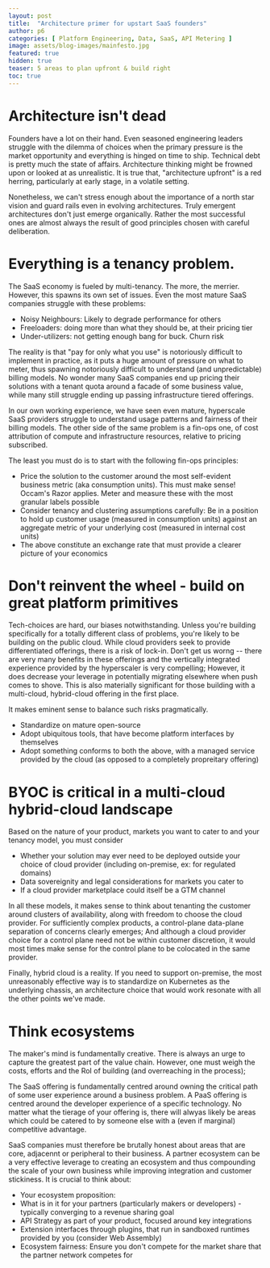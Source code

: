 ```yaml
---
layout: post
title:  "Architecture primer for upstart SaaS founders"
author: p6
categories: [ Platform Engineering, Data, SaaS, API Metering ]
image: assets/blog-images/mainfesto.jpg
featured: true
hidden: true
teaser: 5 areas to plan upfront & build right
toc: true
---
```



# Architecture isn't dead

Founders have a lot on their hand. Even seasoned engineering leaders struggle with the dilemma of choices when the primary pressure is the market opportunity and everything is hinged on time to ship. Technical debt is pretty much the state of affairs. Architecture thinking might be frowned upon or looked at as unrealistic. It is true that, "architecture upfront" is a red herring, particularly at early stage, in a volatile setting.

Nonetheless, we can't stress enough about the importance of a north star vision and guard rails even in evolving architectures. Truly emergent architectures don't just emerge organically. Rather the most successful ones are almost always the result of good principles chosen with careful deliberation.

# Everything is a tenancy problem.

The SaaS economy is fueled by multi-tenancy. The more, the merrier. However, this spawns its own set of issues. Even the most mature SaaS companies struggle with these problems:

- Noisy Neighbours: Likely to degrade performance for others
- Freeloaders: doing more than what they should be, at their pricing tier
- Under-utilizers: not getting enough bang for buck. Churn risk

The reality is that "pay for only what you use" is notoriously difficult to implement in practice, as it puts a huge amount of pressure on what to meter, thus spawning notoriously difficult to understand (and unpredictable) billing models. No wonder many SaaS companies end up pricing their solutions with a tenant quota around a facade of some business value, while many still struggle ending up passing infrastructure tiered offerings. 

In our own working experience, we have seen even mature, hyperscale SaaS providers struggle to understand usage patterns and fairness of their billing models. The other side of the same problem is a fin-ops one, of cost attribution of compute and infrastructure resources, relative to pricing subscribed.

The least you must do is to start with the following fin-ops principles:

- Price the solution to the customer around the most self-evident business metric (aka consumption units). This must make sense! Occam's Razor applies. Meter and measure these with the most granular labels possible
- Consider tenancy and clustering assumptions carefully: Be in a position to hold up customer usage (measured in consumption units) against an aggregate metric of your underlying cost (measured in internal cost units)
- The above constitute an exchange rate that must provide a clearer picture of your economics  

# Don't reinvent the wheel - build on great platform primitives

Tech-choices are hard, our biases notwithstanding. Unless you're building specifically for a totally different class of problems, you're likely to be building on the public cloud. While cloud providers seek to provide differentiated offerings, there is a risk of lock-in. Don't get us worng -- there are very many benefits in these offerings and the vertically integrated experience provided by the hyperscaler is very compelling; However, it does decrease your leverage in potentially migrating elsewhere when push comes to shove. This is also materially significant for those building with a multi-cloud, hybrid-cloud offering in the first place.

It makes eminent sense to balance such risks pragmatically.

- Standardize on mature open-source
- Adopt ubiquitous tools, that have become platform interfaces by themselves
- Adopt something conforms to both the above, with a managed service provided by the cloud (as opposed to a completely propreitary offering)

# BYOC is critical in a multi-cloud hybrid-cloud landscape

Based on the nature of your product, markets you want to cater to and your tenancy model, you must consider   

- Whether your solution may ever need to be deployed outside your choice of cloud provider (including on-premise, ex: for regulated domains)
- Data sovereignity and legal considerations for markets you cater to
- If a cloud provider marketplace could itself be a GTM channel

In all these models, it makes sense to think about tenanting the customer around clusters of availability, along with freedom to choose the cloud provider. For sufficiently complex products, a control-plane data-plane separation of concerns clearly emerges; And although a cloud provider choice for a control plane need not be within customer discretion, it would most times make sense for the control plane to be colocated in the same provider.

Finally, hybrid cloud is a reality. If you need to support on-premise, the most unreasonably effective way is to standardize on Kubernetes as the underlying chassis, an architecture choice that would work resonate with all the other points we've made. 

# Think ecosystems

The maker's mind is fundamentally creative. There is always an urge to capture the greatest part of the value chain. However, one must weigh the costs, efforts and the RoI of building (and overreaching in the process); 

The SaaS offering is fundamentally centred around owning the critical path of some user experience around a business problem. A PaaS offering is centred around the developer experience of a specific technology. No matter what the tierage of your offering is, there will alwyas likely be areas which could be catered to by someone else with a (even if marginal) competitive advantage. 

SaaS companies must therefore be brutally honest about areas that are core, adjacennt or peripheral to their business. A partner ecosystem can be a very effective leverage to creating an ecosystem and thus compounding the scale of your own business while improving integration and customer stickiness. It is crucial to think about:

- Your ecosystem proposition: 
- What is in it for your partners (particularly makers or developers) - typically converging to a revenue sharing goal
- API Strategy as part of your product, focused around key integrations
- Extension interfaces through plugins, that run in sandboxed runtimes provided by you (consider Web Assembly)
- Ecosystem fairness: Ensure you don't compete for the market share that the partner network competes for

